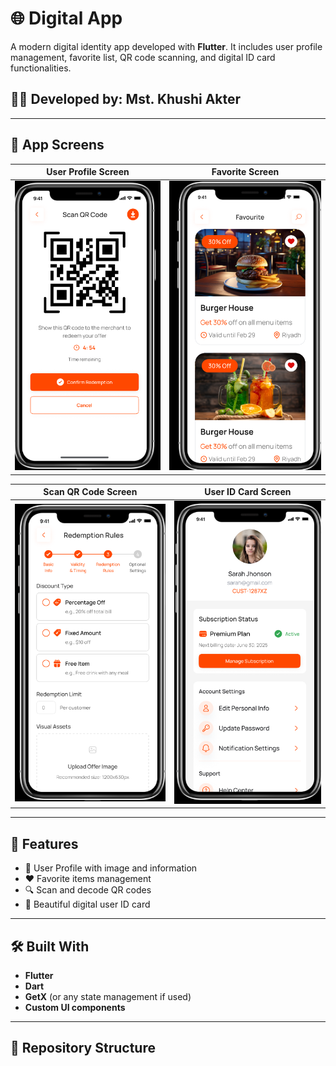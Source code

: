 # 🌐 Digital App

A modern digital identity app developed with **Flutter**. It includes user profile management, favorite list, QR code scanning, and digital ID card functionalities.

## 👩‍💻 Developed by: Mst. Khushi Akter

---

## 📱 App Screens

| User Profile Screen | Favorite Screen |
|---------------------|-----------------|
| ![User Profile](https://github.com/khushiakter10/digital_app/blob/main/Screenshots/Screenshot%202025-07-28%20153623.png) | ![Favorites](https://github.com/khushiakter10/digital_app/blob/main/Screenshots/Screenshot%202025-07-28%20153716.png) |

| Scan QR Code Screen | User ID Card Screen |
|---------------------|---------------------|
| ![Scan QR](https://github.com/khushiakter10/digital_app/blob/main/Screenshots/Screenshot%202025-07-28%20153806.png) | ![ID Card](https://github.com/khushiakter10/digital_app/blob/main/Screenshots/Screenshot%202025-07-28%20153855.png) |

---

## 🚀 Features

- 📇 User Profile with image and information  
- ❤️ Favorite items management  
- 🔍 Scan and decode QR codes  
- 🪪 Beautiful digital user ID card

---

## 🛠 Built With

- **Flutter**
- **Dart**
- **GetX** (or any state management if used)
- **Custom UI components**

---

## 📂 Repository Structure

